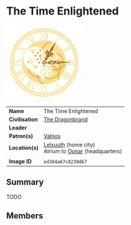 # The Time Enlightened

<img src="https://raw.githubusercontent.com/jesskelsall/astarus-images/main/symbols/ed384a67c8230d67.png" height="200" />

|||
| --- | --- |
| **Name** | The Time Enlightened | organisation.4
| **Civilisation** | [The Dragonbrand](../civilisations/nilsavnic-alliance/states/the-dragonbrand.md) |
| **Leader** | |
| **Patron(s)** | [Valnos](../gods/deities/valnos.md) |
| **Location(s)** | [Lelxuuth](../places/cities/lelxuuth.md) (home city)<br>Atrium to [Oonar](../planes/oonar.md) (headquarters) |
|||
| **Image ID** | `ed384a67c8230d67` |

## Summary

TODO

## Members
